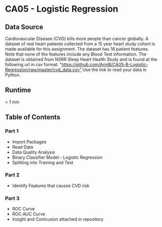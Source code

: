 # CA05 - Logistic Regression

## Data Source

Cardiovascular Disease (CVD) kills more people than cancer globally. A dataset of real heart patients collected from a 15 year heart study cohort is made available for this assignment. The dataset has 16 patient features. Note that none of the features include any Blood Test information.
The dataset is obtained from NSRR Sleep Heart Health Study and is found at the following url in csv format:
"https://github.com/ArinB/CA05-B-Logistic-Regression/raw/master/cvd_data.csv”
Use the link to read your data in Python.

## Runtime
< 1 min

## Table of Contents
### Part 1
- Import Packages
- Read Data
- Data Quality Analysis
- Binary Classifier Model - Logistic Regression
- Splitting into Training and Test

### Part 2
- Identify Features that causes CVD risk

### Part 3
- ROC Curve
- ROC AUC Curve
- Insight and Conlcusion attached in repository

